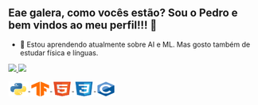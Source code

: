 ## Eae galera, como vocês estão? Sou o Pedro e bem vindos ao meu perfil!!! 👋
- 🌱 Estou aprendendo atualmente sobre AI e ML. Mas gosto também de estudar física e línguas.
<img align="right">
<div>
  <a href="https://github.com/descalzo404">
  <img height="180em" src="https://github-readme-stats.vercel.app/api?username=descalzo404&show_icons=true&theme=green&include_all_commits=true&count_private=true"/>
  <img height="180em" src="https://github-readme-stats.vercel.app/api/top-langs/?username=descalzo404&layout=compact&langs_count=7&theme=green"/>
</div>
<div style="display: inline_block"><br>
  <img align="center" alt="Rafa-Python" height="30" width="40" src="https://raw.githubusercontent.com/devicons/devicon/master/icons/python/python-original.svg">
  <img align="center" height="30" width="40" src="https://raw.githubusercontent.com/devicons/devicon/master/icons/tensorflow/tensorflow-original.svg">
  <img align="center"  height="30" width="40" src="https://raw.githubusercontent.com/devicons/devicon/master/icons/html5/html5-original.svg">
  <img align="center"  height="30" width="40" src="https://raw.githubusercontent.com/devicons/devicon/master/icons/css3/css3-original.svg">
  <img align="center"  height="30" width="40" src="https://raw.githubusercontent.com/devicons/devicon/master/icons/c/c-original.svg">
</div>



